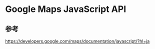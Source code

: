 ﻿# Google Maps JavaScript API

## 参考
https://developers.google.com/maps/documentation/javascript/?hl=ja

